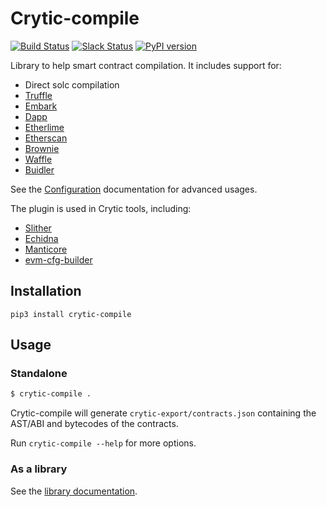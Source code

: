 # Crytic-compile
[![Build Status](https://img.shields.io/github/workflow/status/crytic/crytic-compile/CI/master)](https://github.com/crytic/crytic-compile/actions?query=workflow%3ACI)
[![Slack Status](https://empireslacking.herokuapp.com/badge.svg)](https://empireslacking.herokuapp.com)
[![PyPI version](https://badge.fury.io/py/crytic-compile.svg)](https://badge.fury.io/py/crytic-compile)

Library to help smart contract compilation. It includes support for:
- Direct solc compilation
- [Truffle](https://truffleframework.com/)
- [Embark](https://embark.status.im/)
- [Dapp](https://dapp.tools/dapp/)
- [Etherlime](https://github.com/LimeChain/etherlime)
- [Etherscan](https://etherscan.io/)
- [Brownie](https://github.com/iamdefinitelyahuman/brownie)
- [Waffle](https://github.com/EthWorks/Waffle)
- [Buidler](https://github.com/nomiclabs/buidler)

See the [Configuration](https://github.com/crytic/crytic-compile/wiki/Configuration) documentation for advanced usages.

The plugin is used in Crytic tools, including:
- [Slither](https://github.com/crytic/slither)
- [Echidna](https://github.com/crytic/echidna)
- [Manticore](https://github.com/trailofbits/manticore/)
- [evm-cfg-builder](https://github.com/crytic/evm_cfg_builder)


## Installation

```
pip3 install crytic-compile
```

## Usage

### Standalone
```bash
$ crytic-compile .
```

Crytic-compile will generate `crytic-export/contracts.json` containing the AST/ABI and bytecodes of the contracts.

Run `crytic-compile --help` for more options.

### As a library

See the [library documentation](https://github.com/crytic/crytic-compile/wiki/Library-Documentation).
